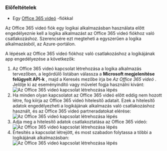 ### <a name="prerequisites"></a>Előfeltételek

- Egy [Office 365 videó](https://support.office.com/article/Meet-Office-365-Video-ca1cc1a9-a615-46e1-b6a3-40dbd99939a6) -fiókkal  


Az Office 365 videó fiók egy logikai alkalmazásban használata előtt engedélyeznie kell a logika alkalmazást az Office 365 videó fiókhoz való csatlakozáshoz. Szerencsére ezt megteheti a egyszerűen a logika alkalmazásból, az Azure-portálon.  

A lépések az Office 365 videó fiókhoz való csatlakozáshoz a logikájának app engedélyezése a következők:  
1. Az Office 365 videó kapcsolat létrehozása a logika alkalmazás tervezőben, a legördülő listában válassza a **Microsoft megjelenítése felügyelt API-k** , majd a Keresés mezőbe írja be *Az Office 365 videó* . Jelölje ki az eseményindító vagy művelet fogja használni kívánt:  
![Az Office 365 videó kapcsolat létrehozása lépés](./media/connectors-create-api-office365video/office365video-1.png)  
2. Ha minden olyan kapcsolatot az Office 365 videó előtt eddig nem hozott létre, fog kiírja az Office 365 videó hitelesítő adatait. Ezek a hitelesítő adatok engedélyezheti a logikájának alkalmazás való csatlakozáshoz használt, és az Office 365 videó partneradatokat elérése:  
![Az Office 365 videó kapcsolat létrehozása lépés](./media/connectors-create-api-office365video/office365video-2.png)  
3. Adja meg a hitelesítő adatok csatlakoztatása az Office 365 videó:  
 ![Az Office 365 videó kapcsolat létrehozása lépés](./media/connectors-create-api-office365video/office365video-3.png)  
4. Értesítés a kapcsolat létrejött, és most szabadon folytassa a többi a logikájának alkalmazásban:  
![Az Office 365 videó kapcsolat létrehozása lépés](./media/connectors-create-api-office365video/office365video-4.png)  
